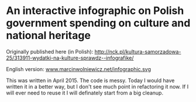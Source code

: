# An interactive infographic on Polish government spending on culture and national heritage

Originally published here (in Polish): http://nck.pl/kultura-samorzadowa-25/313911-wydatki-na-kulture-sprawdz--infografike/

English version: www.marcinwolniewicz.net/infographic.svg

This was written in April 2015. The code is messy. Today I would have written it in a better way, but I don't see much point in refactoring it now. If I will ever need to reuse it I will definately start from a big cleanup.
